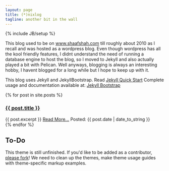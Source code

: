 ```yaml
---
layout: page
title: (*)nixlog
tagline: another bit in the wall
---
```

{% include JB/setup %}

This blog used to be on www.shaafshah.com till roughly about 2010 as I recall and was hosted as a wordpress blog. Even though wordpress has all the kool friendly features, I didnt understand the need of running a database engine to host the blog, so I moved to Jekyll and also actually played a bit with Pelican. Well anyways, blogging is always an interesting hobby, I havent blogged for a long while but I hope to keep up with it. 


This blog uses Jekyll and JekyllBootstrap.
 Read [Jekyll Quick Start](http://jekyllbootstrap.com/usage/jekyll-quick-start.html)
 Complete usage and documentation available at: [Jekyll Bootstrap](http://jekyllbootstrap.com)


<div class="posts">
  {% for post in site.posts %}
    <div class="post">
  <h3 class="title"><a href="{{ BASE_PATH }}{{ post.url }}">{{ post.title }}</a></h3>
  {{ post.excerpt }}
  <a class="more" href="{{ BASE_PATH }}{{ post.url }}">Read More...</a>
  <span class="date">Posted: {{ post.date | date_to_string }}</span>
    </div>
  {% endfor %}
</div>



## To-Do

This theme is still unfinished. If you'd like to be added as a contributor, [please fork](http://github.com/plusjade/jekyll-bootstrap)!
We need to clean up the themes, make theme usage guides with theme-specific markup examples.


